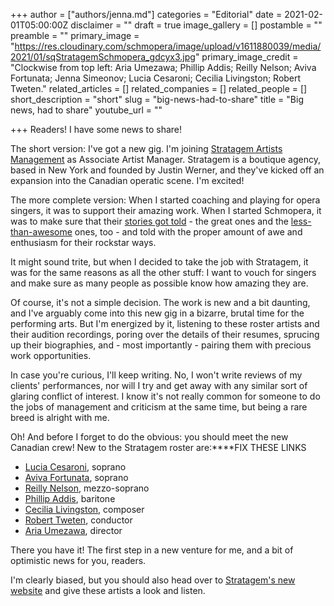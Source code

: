 +++
author = ["authors/jenna.md"]
categories = "Editorial"
date = 2021-02-01T05:00:00Z
disclaimer = ""
draft = true
image_gallery = []
postamble = ""
preamble = ""
primary_image = "https://res.cloudinary.com/schmopera/image/upload/v1611880039/media/2021/01/sqStratagemSchmopera_gdcyx3.jpg"
primary_image_credit = "Clockwise from top left: Aria Umezawa; Phillip Addis; Reilly Nelson; Aviva Fortunata; Jenna Simeonov; Lucia Cesaroni; Cecilia Livingston; Robert Tweten."
related_articles = []
related_companies = []
related_people = []
short_description = "short"
slug = "big-news-had-to-share"
title = "Big news, had to share"
youtube_url = ""

+++
Readers! I have some news to share!

The short version: I've got a new gig. I'm joining [Stratagem Artists Management](https://www.stratagemartists.com/) as Associate Artist Manager. Stratagem is a boutique agency, based in New York and founded by Justin Werner, and they've kicked off an expansion into the Canadian operatic scene. I'm excited!

The more complete version: When I started coaching and playing for opera singers, it was to support their amazing work. When I started Schmopera, it was to make sure that their [stories got told](https://www.schmopera.com/in-defence-of-singers/) - the great ones and the [less-than-awesome](/thestories-are-coming-out-and-heres-why/) ones, too - and told with the proper amount of awe and enthusiasm for their rockstar ways.

It might sound trite, but when I decided to take the job with Stratagem, it was for the same reasons as all the other stuff: I want to vouch for singers and make sure as many people as possible know how amazing they are.

Of course, it's not a simple decision. The work is new and a bit daunting, and I've arguably come into this new gig in a bizarre, brutal time for the performing arts. But I'm energized by it, listening to these roster artists and their audition recordings, poring over the details of their resumes, sprucing up their biographies, and - most importantly - pairing them with precious work opportunities.

In case you're curious, I'll keep writing. No, I won't write reviews of my clients' performances, nor will I try and get away with any similar sort of glaring conflict of interest. I know it's not really common for someone to do the jobs of management and criticism at the same time, but being a rare breed is alright with me.

Oh! And before I forget to do the obvious: you should meet the new Canadian crew! New to the Stratagem roster are:****FIX THESE LINKS

* [Lucia Cesaroni](/scene/people/lucia-cesaroni/), soprano
* [Aviva Fortunata](/scene/people/aviva-fortunata/), soprano
* [Reilly Nelson](/scene/people/reilly-nelson/), mezzo-soprano
* [Phillip Addis](/scene/people/phillip-addis/), baritone
* [Cecilia Livingston](/scene/people/cecilia-livingston/), composer
* [Robert Tweten](/scene/people/robert-tweten/), conductor
* [Aria Umezawa](/scene/people/aria-umezawa/), director

There you have it! The first step in a new venture for me, and a bit of optimistic news for you, readers.

I'm clearly biased, but you should also head over to [Stratagem's new website](https://www.stratagemartists.com/) and give these artists a look and listen.